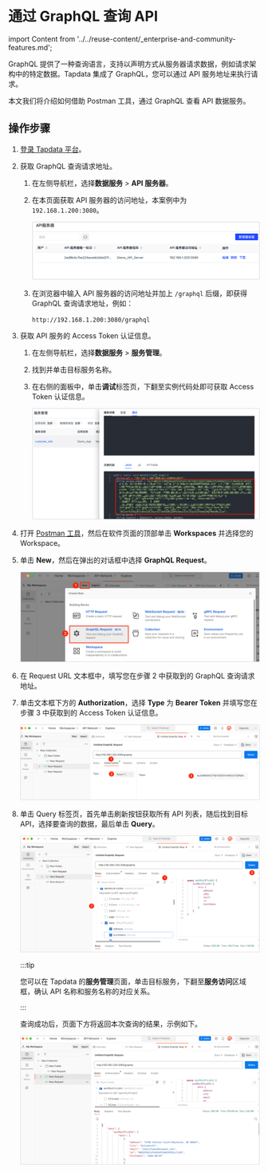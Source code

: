# 通过 GraphQL 查询 API

import Content from '../../reuse-content/_enterprise-and-community-features.md';

<Content />

GraphQL 提供了一种查询语言，支持以声明方式从服务器请求数据，例如请求架构中的特定数据。Tapdata 集成了 GraphQL，您可以通过 API 服务地址来执行请求。

本文我们将介绍如何借助 Postman 工具，通过 GraphQL 查看 API 数据服务。

## 操作步骤

1. [登录 Tapdata 平台](../log-in.md)。

2. 获取 GraphQL 查询请求地址。

   1. 在左侧导航栏，选择**数据服务** > **API 服务器**。

   2. 在本页面获取 API 服务器的访问地址，本案例中为 `192.168.1.200:3080`。

      ![API 服务器列表](../../images/api_server_list.png)

   3. 在浏览器中输入 API 服务器的访问地址并加上 `/graphql` 后缀，即获得 GraphQL 查询请求地址，例如：

       `http://192.168.1.200:3080/graphql`

3. 获取 API 服务的 Access Token 认证信息。

   1. 在左侧导航栏，选择**数据服务** > **服务管理**。

   2. 找到并单击目标服务名称。

   3. 在右侧的面板中，单击**调试**标签页，下翻至实例代码处即可获取 Access Token 认证信息。

      ![获取 Access Token](../../images/obtain_access_token.png)

4. 打开 [Postman 工具](https://www.postman.com/)，然后在软件页面的顶部单击 **Workspaces** 并选择您的 Workspace。

5. 单击 **New**，然后在弹出的对话框中选择 **GraphQL Request**。

   ![创建 GraphQL 请求](../../images/create_graphql_request.png)

6. 在 Request URL 文本框中，填写您在步骤 2 中获取到的 GraphQL 查询请求地址。

7. 单击文本框下方的 **Authorization**，选择 **Type** 为 **Bearer Token** 并填写您在步骤 3 中获取到的 Access Token 认证信息。

   ![设置认证信息](../../images/graphql_authorization.png)

8. 单击 Query 标签页，首先单击刷新按钮获取所有 API 列表，随后找到目标 API，选择要查询的数据，最后单击 **Query**。

   ![执行查询](../../images/query_graphql.png)

   :::tip

   您可以在 Tapdata 的**服务管理**页面，单击目标服务，下翻至**服务访问**区域框，确认  API 名称和服务名称的对应关系。

   :::

   查询成功后，页面下方将返回本次查询的结果，示例如下。

   ![查询结果](../../images/query_graphql_result.png)